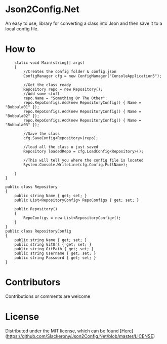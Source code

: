# Json2Config.Net
An easy to use, library for converting a class into Json and then save it to a local config file.

# How to
        static void Main(string[] args)
        {
            //Creates the config folder & config.json
            ConfigManager cfg = new ConfigManager("ConsoleApplication5"); 

            //Get the class ready
            Repository repo = new Repository();
            //Add some stuff
            repo.Name = "Something Or The Other";
            repo.RepoConfigs.Add(new RepositoryConfig() { Name = "Bubbula01" });
            repo.RepoConfigs.Add(new RepositoryConfig() { Name = "Bubbula02" });
            repo.RepoConfigs.Add(new RepositoryConfig() { Name = "Bubbula03" });

            //Save the class
            cfg.SaveConfig<Repository>(repo);

            //load all the class u just saved
            Repository loadedRepo = cfg.LoadConfig<Repository>();

            //This will tell you where the config file is located
            System.Console.WriteLine(cfg.Config.FullName);

        }
    }

    public class Repository
    {
        public string Name { get; set; }
        public List<RepositoryConfig> RepoConfigs { get; set; }

        public Repository()
        {
            RepoConfigs = new List<RepositoryConfig>();
        }
    }
    public class RepositoryConfig
    {
        public string Name { get; set; }
        public string GitUrl { get; set; }
        public string GitPath { get; set; }
        public string Username { get; set; }
        public string Password { get; set; }
    }
    
# Contributors
Contributions or comments are welcome

# License
Distributed under the MIT license, which can be found [Here] (https://github.com/Slackerony/Json2Config.Net/blob/master/LICENSE)
